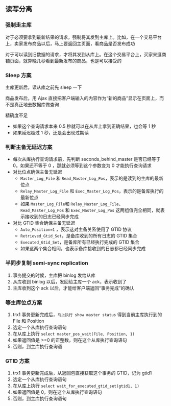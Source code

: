 ## 读写分离

### 强制走主库

对于必须要拿到最新结果的请求，强制将其发到主库上。比如，在一个交易平台上，卖家发布商品以后，马上要返回主页面，看商品是否发布成功

对于可以读到旧数据的请求，才将其发到从库上。在这个交易平台上，买家来逛商铺页面，就算晚几秒看到最新发布的商品，也是可以接受的

### Sleep 方案

主库更新后，读从库之前先 sleep 一下

商品发布后，用 Ajax 直接把客户端输入的内容作为“新的商品”显示在页面上，而不是真正地去数据库做查询

精确度不足
  - 如果这个查询请求本来 0.5 秒就可以在从库上拿到正确结果，也会等 1 秒
  - 如果延迟超过 1 秒，还是会出现过期读

### 判断主备无延迟方案

- 每次从库执行查询请求前，先判断 seconds_behind_master 是否已经等于 0。如果还不等于 0 ，那就必须等到这个参数变为 0 才能执行查询请求
- 对比位点确保主备无延迟
  - `Master_Log_File` 和 `Read_Master_Log_Pos`，表示的是读到的主库的最新位点
  - `Relay_Master_Log_File` 和 `Exec_Master_Log_Pos`，表示的是备库执行的最新位点
  - 如果 `Master_Log_File`和 `Relay_Master_Log_File`、`Read_Master_Log_Pos` 和 `Exec_Master_Log_Pos` 这两组值完全相同，就表示接收到的日志已经同步完成
- 对比 GTID 集合确保主备无延迟
  - `Auto_Position=1` ，表示这对主备关系使用了 GTID 协议
  - `Retrieved_Gtid_Set`，是备库收到的所有日志的 GTID 集合
  - `Executed_Gtid_Set`，是备库所有已经执行完成的 GTID 集合
  - 如果这两个集合相同，也表示备库接收到的日志都已经同步完成

### 半同步复制 semi-sync replication

1. 事务提交的时候，主库把 binlog 发给从库
1. 从库收到 binlog 以后，发回给主库一个 ack，表示收到了
1. 主库收到这个 ack 以后，才能给客户端返回“事务完成”的确认

### 等主库位点方案

1. trx1 事务更新完成后，`马上执行 show master status` 得到当前主库执行到的 File 和 Position
1. 选定一个从库执行查询语句
1. 在从库上执行 `select master_pos_wait(File, Position, 1)`
1. 如果返回值是 >=0 的正整数，则在这个从库执行查询语句
1. 否则，到主库执行查询语

### GTID 方案

1. trx1 事务更新完成后，从返回包直接获取这个事务的 GTID，记为 gtid1
1. 选定一个从库执行查询语句
1. 在从库上执行 `select wait_for_executed_gtid_set(gtid1, 1)`
1. 如果返回值是 0，则在这个从库执行查询语句
1. 否则，到主库执行查询语句

